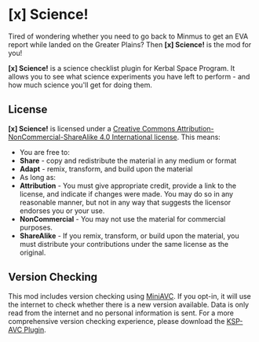 [x] Science!
============

Tired of wondering whether you need to go back to Minmus to get an EVA report while landed on the Greater Plains? Then **[x] Science!** is the mod for you!

**[x] Science!** is a science checklist plugin for Kerbal Space Program. It allows you to see what science experiments you have left to perform - and how much science you'll get for doing them.


License
------
**[x] Science!** is licensed under a [Creative Commons Attribution-NonCommercial-ShareAlike 4.0 International license][1]. This means:
 - You are free to:  
  - **Share** - copy and redistribute the material in any medium or format
  - **Adapt** - remix, transform, and build upon the material
 - As long as:
  - **Attribution** - You must give appropriate credit, provide a link to the license, and indicate if changes were made. You may do so in any reasonable manner, but not in any way that suggests the licensor endorses you or your use.
  - **NonCommercial** - You may not use the material for commercial purposes.
  - **ShareAlike** - If you remix, transform, or build upon the material, you must distribute your contributions under the same license as the original.


Version Checking
---

This mod includes version checking using [MiniAVC][2]. If you opt-in, it will use the internet to check whether there is a new version available. Data is only read from the internet and no personal information is sent. For a more comprehensive version checking experience, please download the [KSP-AVC Plugin][2].

[1]:http://creativecommons.org/licenses/by-nc-sa/4.0/
[2]:http://forum.kerbalspaceprogram.com/threads/79745